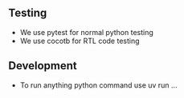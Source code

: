 ## Testing

- We use pytest for normal python testing
- We use cocotb for RTL code testing

## Development

- To run anything python command use uv run ...